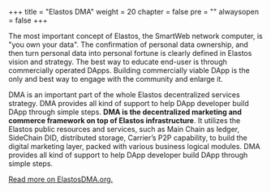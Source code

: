 +++
title = "Elastos DMA"
weight = 20
chapter = false
pre = ""
alwaysopen = false
+++

The most important concept of Elastos, the SmartWeb network computer, is "you own your data". The confirmation of personal data ownership, and then turn personal data into personal fortune is clearly defined in Elastos vision and strategy. The best way to educate end-user is through commercially operated DApps. Building commercially viable DApp is the only and best way to engage with the community and enlarge it.

DMA is an important part of the whole Elastos decentralized services strategy. DMA provides all kind of support to help DApp developer build DApp through simple steps. **DMA is the decentralized marketing and commerce framework on top of Elastos infrastructure**. It utilizes the Elastos public resources and services, such as Main Chain as ledger, SideChain DID, distributed storage, Carrier’s P2P capability, to build the digital marketing layer, packed with various business logical modules. DMA provides all kind of support to help DApp developer build DApp through simple steps.

[Read more on ElastosDMA.org.](http://elastosdma.org)
